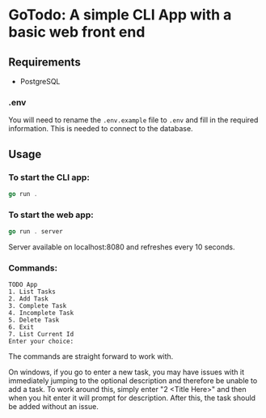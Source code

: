# GoTodo: A simple CLI App with a basic web front end

## Requirements
- PostgreSQL

### .env
You will need to rename the ```.env.example``` file to ```.env``` and fill in the required information. This is needed to connect to the database.


## Usage
### To start the CLI app:
```go
go run .
```

### To start the web app:
```go
go run . server
```

Server available on localhost:8080 and refreshes every 10 seconds.

### Commands:

```
TODO App
1. List Tasks
2. Add Task
3. Complete Task
4. Incomplete Task
5. Delete Task
6. Exit
7. List Current Id
Enter your choice:
```

The commands are straight forward to work with.

On windows, if you go to enter a new task, you may have issues with it immediately jumping to the optional description and therefore be unable to add a task. To work around this, simply enter "2 \<Title Here>" and then when you hit enter it will prompt for description. After this, the task should be added without an issue.
